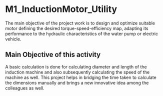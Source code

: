 # M1_InductionMotor_Utility
The main objective of the project work is to design and optimize suitable motor defining the desired torque-speed-efficiency map, adapting its performance to the hydraulic characteristics of the water pump or electric vehicle.

## Main Objective of this activity
A basic calculation is done for calculating diameter and length of the induction machine and also subsequently calculating the speed of the machine as well.
This project helps in bridging the time taken to calculate the dimensions manually and brings a new innovative idea among the colleagues as well.
